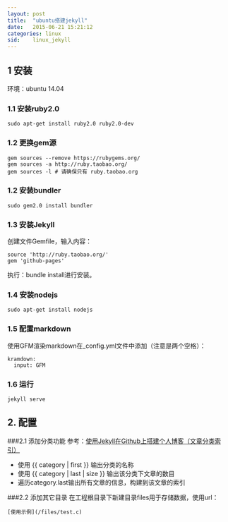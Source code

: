 ```yaml
---
layout: post
title:  "ubuntu搭建jekyll"
date:   2015-06-21 15:21:12
categories: linux
sid:    linux_jekyll
---
```

## 1 安装 ##
环境：ubuntu 14.04

### 1.1 安装ruby2.0
	sudo apt-get install ruby2.0 ruby2.0-dev

### 1.2 更换gem源
	gem sources --remove https://rubygems.org/
	gem sources -a http://ruby.taobao.org/
	gem sources -l # 请确保只有 ruby.taobao.org

### 1.2 安装bundler
	sudo gem2.0 install bundler

### 1.3 安装Jekyll 
创建文件Gemfile，输入内容：

	source 'http://ruby.taobao.org/'
	gem 'github-pages'
执行：bundle install进行安装。

### 1.4 安装nodejs
	sudo apt-get install nodejs

### 1.5 配置markdown
使用GFM渲染markdown在_config.yml文件中添加（注意是两个空格）：

	kramdown:
	  input: GFM

### 1.6 运行
	jekyll serve

## 2. 配置

###2.1 添加分类功能
参考：[使用Jekyll在Github上搭建个人博客（文章分类索引）](http://www.tuicool.com/articles/INBnMz)

+ 使用 {{ category | first }} 输出分类的名称
+ 使用 {{ category | last | size }} 输出该分类下文章的数目 
+ 遍历category.last输出所有文章的信息，构建到该文章的索引

###2.2 添加其它目录
在工程根目录下新建目录files用于存储数据，使用url：

	[使用示例](/files/test.c)
